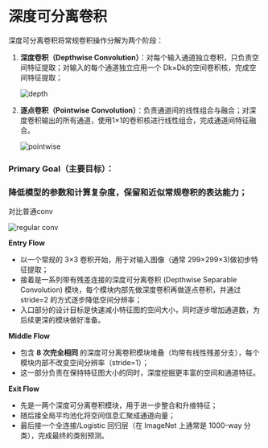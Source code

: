 # 深度可分离卷积

 深度可分离卷积将常规卷积操作分解为两个阶段：

1. **深度卷积（Depthwise Convolution）**：对每个输入通道独立卷积，只负责空间特征提取；对输入的每个通道独立应用一个 Dk×Dk的空间卷积核，完成空间特征提取；

   ![depth](https://i-blog.csdnimg.cn/blog_migrate/30c175b0bef7a15e776e1870a0f32ccd.png)

2. **逐点卷积（Pointwise Convolution）**：负责通道间的线性组合与融合；对深度卷积输出的所有通道，使用1×1的卷积核进行线性组合，完成通道间特征融合。

   ![pointwise](https://i-blog.csdnimg.cn/blog_migrate/e9d03c5bc05043ea86c4142076e50f0e.png)

### Primary Goal（主要目标）：

### 降低模型的参数和计算复杂度，保留和近似常规卷积的表达能力；

对比普通conv

![regular conv](https://i-blog.csdnimg.cn/blog_migrate/b418b74103a4aa4e63b741c4b9f016b3.png)


**Entry Flow**

- 以一个常规的 3×3 卷积开始，用于对输入图像（通常 299×299×3)做初步特征提取；
- 接着是一系列带有残差连接的深度可分离卷积 (Depthwise Separable Convolution) 模块，每个模块内部先做深度卷积再做逐点卷积，并通过 stride=2 的方式逐步降低空间分辨率；
- 入口部分的设计目标是快速减小特征图的空间大小，同时逐步增加通道数，为后续更深的模块做好准备。

**Middle Flow**

- 包含 **8 次完全相同** 的深度可分离卷积模块堆叠（均带有线性残差分支），每个模块内部不改变空间分辨率（stride=1）；
- 这一部分负责在保持特征图大小的同时，深度挖掘更丰富的空间和通道特征。

**Exit Flow**

- 先是一两个深度可分离卷积模块，用于进一步整合和升维特征；
- 随后接全局平均池化将空间信息汇聚成通道向量；
- 最后接一个全连接/Logistic 回归层（在 ImageNet 上通常是 1000-way 分类），完成最终的类别预测。

